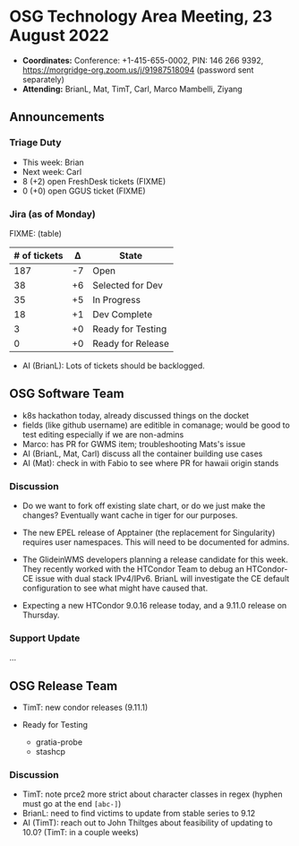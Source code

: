 # OSG Technology Area Meeting, 23 August 2022

-   **Coordinates:** Conference: +1-415-655-0002, PIN: 146 266 9392,
    <https://morgridge-org.zoom.us/j/91987518094> (password sent separately)
-   **Attending:** BrianL, Mat, TimT, Carl, Marco Mambelli, Ziyang

## Announcements

### Triage Duty

-   This week: Brian
-   Next week: Carl
-   8 (+2) open FreshDesk tickets   (FIXME)
-   0 (+0) open GGUS ticket         (FIXME)

### Jira (as of Monday)

FIXME: (table)

| # of tickets | &Delta; | State             |
|--------------|---------|-------------------|
| 187          | -7      | Open              |
| 38           | +6      | Selected for Dev  |
| 35           | +5      | In Progress       |
| 18           | +1      | Dev Complete      |
| 3            | +0      | Ready for Testing |
| 0            | +0      | Ready for Release |

-  AI (BrianL): Lots of tickets should be backlogged.

## OSG Software Team

-  k8s hackathon today, already discussed things on the docket
-  fields (like github username) are editible in comanage;
   would be good to test editing especially if we are non-admins
-  Marco: has PR for GWMS item; troubleshooting Mats's issue
-  AI (BrianL, Mat, Carl) discuss all the container building use cases
-  AI (Mat): check in with Fabio to see where PR for hawaii origin stands


### Discussion

-   Do we want to fork off existing slate chart, or do we just make the changes?
    Eventually want cache in tiger for our purposes.

-   The new EPEL release of Apptainer (the replacement for Singularity) requires user namespaces.
    This will need to be documented for admins.

-   The GlideinWMS developers planning a release candidate for this week.
    They recently worked with the HTCondor Team to debug an HTCondor-CE issue with dual stack IPv4/IPv6.
    BrianL will investigate  the CE default configuration to see what might have caused that.

-   Expecting a new HTCondor 9.0.16 release today, and a 9.11.0 release on Thursday.

### Support Update

...

## OSG Release Team

-   TimT: new condor releases (9.11.1)

-   Ready for Testing
    -   gratia-probe
    -   stashcp

### Discussion

-   TimT: note prce2 more strict about character classes in regex (hyphen must go at the end `[abc-]`)
-   BrianL: need to find victims to update from stable series to 9.12
-   AI (TimT): reach out to John Thiltges about feasibility of updating to 10.0?
    (TimT: in a couple weeks)

